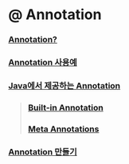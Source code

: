 # @  Annotation

### [Annotation?](what-annotation.md)

### [Annotation 사용예](annotation-usage-example.md)

### [Java에서 제공하는 Annotation ](annotations-provided-by-java/)

> ### [Built-in Annotation](annotations-provided-by-java/built-in-annotation.md)
>
> ### [Meta Annotations](annotations-provided-by-java/meta-annotations.md)

### [Annotation 만들기](custom-annotations.md)



